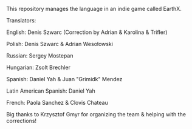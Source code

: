 This repository manages the language in an indie game called EarthX. 

Translators:

English: Denis Szwarc (Correction by Adrian & Karolina & Trifler)

Polish: Denis Szwarc & Adrian Wesołowski

Russian: Sergey Mostepan

Hungarian: Zsolt Brechler

Spanish: Daniel Yah & Juan "Grimidk" Mendez

Latin American Spanish: Daniel Yah

French: Paola Sanchez & Clovis Chateau

Big thanks to Krzysztof Gmyr for organizing the team & helping with the corrections!
